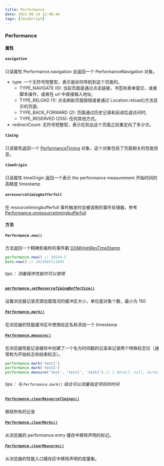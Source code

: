 ```yaml
---
title: Performance
date: 2021-06-14 22:48:44
tags: [JavaScript]
---
```


### Performance

#### 属性

##### `navigation`

只读属性 Performance.navigation 会返回一个 PerformanceNavigation 对象。

- type: 一个无符号短整型，表示是如何导航到这个页面的。
  - TYPE_NAVIGATE (0): 当前页面是通过点击链接，书签和表单提交，或者脚本操作，或者在 url 中直接输入地址;
  - TYPE_RELOAD (1): 点击刷新页面按钮或者通过 Location.reload()方法显示的页面;
  - TYPE_BACK_FORWARD (2): 页面通过历史记录和前进后退访问时;
  - TYPE_RESERVED (255): 任何其他方式。
- redirectCount: 无符号短整型，表示在到达这个页面之前重定向了多少次。

##### `timing`

只读属性返回一个 [PerformanceTiming](https://developer.mozilla.org/zh-CN/docs/Web/API/PerformanceTiming) 对象，这个对象包括了页面相关的性能信息。

##### `timeOrigin`

只读属性 timeOrigin 返回一个表示 the performance measurement 开始时间的高精度 timestamp

##### `onresourcetimingbufferfull`

在 resourcetimingbufferfull 事件触发时会被调用的事件处理器，参考[Performance.onresourcetimingbufferfull](https://developer.mozilla.org/zh-CN/docs/Web/API/Performance/onresourcetimingbufferfull)

#### 方法

##### `Performance.now()`

方法返回一个精确到毫秒的事件戳 [DOMHighResTimeStamp](https://developer.mozilla.org/zh-CN/docs/Web/API/DOMHighResTimeStamp)

```js
performance.now() // 38544.5
Date.now() // 1623685111685
```

###### tips： 测量程序性能时可以使用

##### [`performance.setResourceTimingBufferSize()`](https://developer.mozilla.org/en-US/docs/Web/API/Performance/setResourceTimingBufferSize)

设置浏览器记录资源加载情况的缓冲区大小，单位是对象个数，最小为 150

##### [`Performance.mark()`](https://developer.mozilla.org/zh-CN/docs/Web/API/Performance/mark)

在浏览器的性能缓冲区中使用给定名称添加一个 timestamp

##### [`Performance.measure()`](https://developer.mozilla.org/zh-CN/docs/Web/API/Performance/measure)

在浏览器性能记录缓存中创建了一个名为时间戳的记录来记录两个特殊标志位（通常称为开始标志和结束标志）。

```js
performance.mark('test1')
performance.mark('test2')
performance.measure('test', 'test1', 'test2') // { detail: null, duration: 0.09999999403953552, entryType: "measure", name: "test", startTime: 33062.60000000894 }
```

###### tips： 与 `Performance.mark()` 结合可以测量指定项目的时间

##### [`Performance.clearResourceTimings()`](https://developer.mozilla.org/zh-CN/docs/Web/API/Performance/clearResourceTimings)

移除所有的记录

##### [`Performance.clearMarks()`](https://developer.mozilla.org/zh-CN/docs/Web/API/Performance/clearMarks)

从浏览器的 performance entry 缓存中移除声明的标记。

##### [`Performance.clearMeasures()`](https://developer.mozilla.org/zh-CN/docs/Web/API/Performance/clearMeasures)

从浏览器的性能入口缓存区中移除声明的度量衡。
